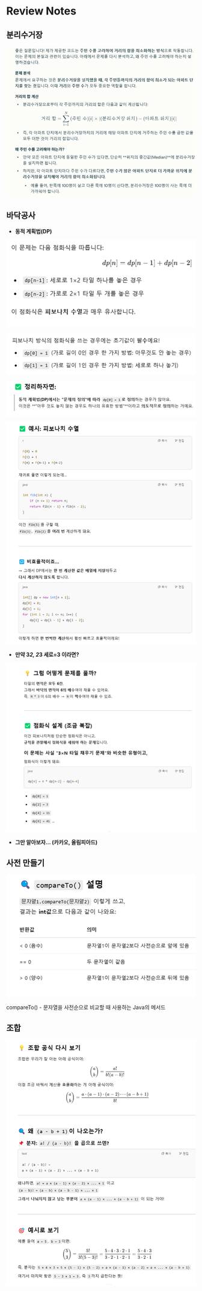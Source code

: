 # Review Notes

## **분리수거장**

![image.png](image.png)

## **바닥공사**

- **동적 계획법(DP)**

![image.png](image%201.png)

![image.png](image%202.png)

![image.png](image%203.png)

![image.png](image%204.png)

- **만약 3*2, 2*3 세로=3 이라면?**

![image.png](image%205.png)

- **그만 알아보자... (카카오, 올림피아드)**

## **사전 만들기**

![image.png](image%206.png)

compareTo() - 문자열을 사전순으로 비교할 때 사용하는 Java의 메서드

## 조합

![image.png](image%207.png)